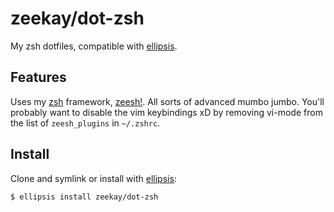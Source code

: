 # zeekay/dot-zsh
My zsh dotfiles, compatible with [ellipsis][ellipsis].

## Features
Uses my [zsh][zsh] framework, [zeesh!][zeesh]. All sorts of advanced mumbo
jumbo. You'll probably want to disable the vim keybindings xD by removing
vi-mode from the list of `zeesh_plugins` in `~/.zshrc`.


## Install
Clone and symlink or install with [ellipsis][ellipsis]:

```
$ ellipsis install zeekay/dot-zsh
```

[ellipsis]: http://ellipsis.sh
[zsh]:      http://www.zsh.org
[zeesh]:    https://github.com/zeekay/zeesh
